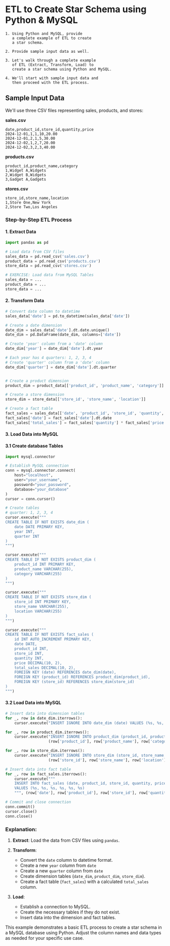 # ETL to Create Star Schema using Python & MySQL

	1. Using Python and MySQL, provide 
	   a complete example of ETL to create 
	   a star schema. 
	
	2. Provide sample input data as well.

	3. Let's walk through a complete example 
	   of ETL (Extract, Transform, Load) to 
	   create a star schema using Python and MySQL. 
	
	4. We'll start with sample input data and 
	   then proceed with the ETL process.

## Sample Input Data

We'll use three CSV files representing sales, products, and stores:


**sales.csv**

~~~
date,product_id,store_id,quantity,price
2024-12-01,1,1,10,20.00
2024-12-01,2,1,5,30.00
2024-12-02,1,2,7,20.00
2024-12-02,3,2,3,40.00
~~~

**products.csv**

```
product_id,product_name,category
1,Widget A,Widgets
2,Widget B,Widgets
3,Gadget A,Gadgets
```

**stores.csv**

```
store_id,store_name,location
1,Store One,New York
2,Store Two,Los Angeles
```

### Step-by-Step ETL Process

#### 1. Extract Data

```python
import pandas as pd

# Load data from CSV files
sales_data = pd.read_csv('sales.csv')
product_data = pd.read_csv('products.csv')
store_data = pd.read_csv('stores.csv')

# EXERCISE: Load data from MySQL Tables
sales_data = ...
product_data = ...
store_data = ...
```

#### 2. Transform Data

```python
# Convert date column to datetime
sales_data['date'] = pd.to_datetime(sales_data['date'])

# Create a date dimension
date_dim = sales_data['date'].dt.date.unique()
date_dim = pd.DataFrame(date_dim, columns=['date'])

# Create 'year' column from a 'date' column
date_dim['year'] = date_dim['date'].dt.year

# Each year has 4 quarters: 1, 2, 3, 4
# Create 'quarter' column from a 'date' column
date_dim['quarter'] = date_dim['date'].dt.quarter


# Create a product dimension
product_dim = product_data[['product_id', 'product_name', 'category']]

# Create a store dimension
store_dim = store_data[['store_id', 'store_name', 'location']]

# Create a fact table
fact_sales = sales_data[['date', 'product_id', 'store_id', 'quantity', 'price']]
fact_sales['date'] = fact_sales['date'].dt.date
fact_sales['total_sales'] = fact_sales['quantity'] * fact_sales['price']
```

#### 3. Load Data into MySQL

#### 3.1 Create database Tables

```python
import mysql.connector

# Establish MySQL connection
conn = mysql.connector.connect(
    host="localhost",
    user="your_username",
    password="your_password",
    database="your_database"
)
cursor = conn.cursor()

# Create tables
# quarter: 1, 2, 3, 4
cursor.execute("""
CREATE TABLE IF NOT EXISTS date_dim (
    date DATE PRIMARY KEY,
    year INT,
    quarter INT
)
""")

cursor.execute("""
CREATE TABLE IF NOT EXISTS product_dim (
    product_id INT PRIMARY KEY,
    product_name VARCHAR(255),
    category VARCHAR(255)
)
""")

cursor.execute("""
CREATE TABLE IF NOT EXISTS store_dim (
    store_id INT PRIMARY KEY,
    store_name VARCHAR(255),
    location VARCHAR(255)
)
""")

cursor.execute("""
CREATE TABLE IF NOT EXISTS fact_sales (
    id INT AUTO_INCREMENT PRIMARY KEY,
    date DATE,
    product_id INT,
    store_id INT,
    quantity INT,
    price DECIMAL(10, 2),
    total_sales DECIMAL(10, 2),
    FOREIGN KEY (date) REFERENCES date_dim(date),
    FOREIGN KEY (product_id) REFERENCES product_dim(product_id),
    FOREIGN KEY (store_id) REFERENCES store_dim(store_id)
)
""")
```

#### 3.2 Load Data into MySQL

```python
# Insert data into dimension tables
for _, row in date_dim.iterrows():
    cursor.execute("INSERT IGNORE INTO date_dim (date) VALUES (%s, %s, %s)", (row['date'], row['year'], row['quarter']))

for _, row in product_dim.iterrows():
    cursor.execute("INSERT IGNORE INTO product_dim (product_id, product_name, category) VALUES (%s, %s, %s)",
                   (row['product_id'], row['product_name'], row['category']))

for _, row in store_dim.iterrows():
    cursor.execute("INSERT IGNORE INTO store_dim (store_id, store_name, location) VALUES (%s, %s, %s)",
                   (row['store_id'], row['store_name'], row['location']))

# Insert data into fact table
for _, row in fact_sales.iterrows():
    cursor.execute("""
    INSERT INTO fact_sales (date, product_id, store_id, quantity, price, total_sales)
    VALUES (%s, %s, %s, %s, %s, %s)
    """, (row['date'], row['product_id'], row['store_id'], row['quantity'], row['price'], row['total_sales']))

# Commit and close connection
conn.commit()
cursor.close()
conn.close()
```

### Explanation:
1. **Extract**: Load the data from CSV files using `pandas`.

2. **Transform**:
   - Convert the `date` column to datetime format.
   - Create a new `year` column from `date` 
   - Create a new `quarter` column from `date` 
   - Create dimension tables (`date_dim`, `product_dim`, `store_dim`).
   - Create a fact table (`fact_sales`) with a calculated `total_sales` column.
   
3. **Load**:
   - Establish a connection to MySQL.
   - Create the necessary tables if they do not exist.
   - Insert data into the dimension and fact tables.

This example demonstrates a basic ETL process to create a star schema in a MySQL database using Python. Adjust the column names and data types as needed for your specific use case.